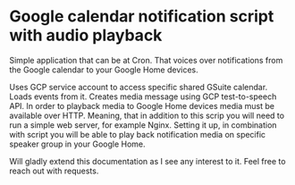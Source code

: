 # Google calendar notification script with audio playback

Simple application that can be at Cron. That voices over notifications from the Google calendar to your Google Home devices.

Uses GCP service account to access specific shared GSuite calendar.
Loads events from it. Creates media message using GCP test-to-speech API.
In order to playback media to Google Home devices media must be available over HTTP.
Meaning, that in addition to this scrip you will need to run a simple web server, for example Nginx. 
Setting it up, in combination with script you will be able to play back 
notification media on specific speaker group in your Google Home.

Will gladly extend this documentation as I see any interest to it. Feel free to reach out with requests.

